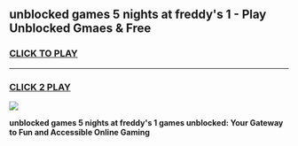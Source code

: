 
## unblocked games 5 nights at freddy's 1 - Play Unblocked Gmaes & Free
<h3>
<a href="https://news.freeplayer.one?title=unblocked_games_5_nights_at_freddy's_1&ref=23F">CLICK TO PLAY</a></h3>
<hr>

<h3>
<a href="https://news.freeplayer.one?title=unblocked_games_5_nights_at_freddy's_1&ref=23F">CLICK 2 PLAY</a>
  
</h3>

<a href="https://news.freeplayer.one?title=unblocked_games_5_nights_at_freddy's_1&ref=23F/"><img src="https://clearcache.store/games.png"></a>


**unblocked games 5 nights at freddy's 1 games unblocked: Your Gateway to Fun and Accessible Online Gaming**
